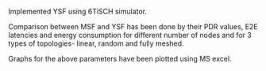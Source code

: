 Implemented YSF using 6TiSCH simulator. 

Comparison between MSF and YSF has been done by their PDR values, E2E latencies and energy consumption for different number of nodes and for 3 types of topologies- linear, random and fully meshed. 

Graphs for the above parameters have been plotted using MS excel. 
